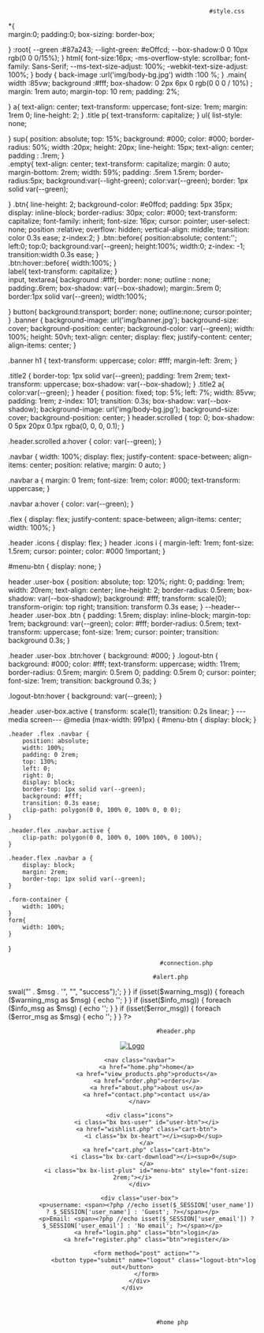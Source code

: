                                                             #style.css
*{                                              
    margin:0;
    padding:0;
    box-sizing: border-box;
  
}
:root{
     --green :#87a243;
     --light-green: #eOffcd;
     --box-shadow:0 0 10px rgb(0 0 0/15%);
}
html{
  font-size:16px;
  -ms-overflow-style: scrollbar;
  font-family: Sans-Serif;
  --ms-text-size-adjust: 100%;
  -webkit-text-size-adjust: 100%;
}
body {
  back-image :url('img/body-bg.jpg')
  width :100 %;
}
.main{
  width :85vw;
  background :#fff;
  box-shadow: 0 2px 6px 0 rgb(0 0 0 / 10%)  ;
  margin: 1rem auto;
  margin-top: 10 rem;
  padding: 2%;
  
}
a{
    text-align: center;
    text-transform: uppercase;
    font-size: 1rem;
    margin: 1rem 0;
    line-height: 2;
}
.title p{
  text-transform: capitalize;
}
ul{
  list-style: none;
  
}
sup{
  position: absolute;
  top: 15%;
  background: #000;
  color: #000;
  border-radius: 50%;
  width :20px;
  height: 20px;
  line-height: 15px;
  text-align: center;
  padding : .1rem;
}  
.empty{
  text-align: center;
  text-transform: capitalize;
  margin: 0 auto;
  margin-bottom: 2rem;
  width: 59%;
  padding: .5rem 1.5rem;
  border-radius:5px;
  background:var(--light-green);
  color:var(--green);
  border: 1px solid var(--green);
  
}
.btn{
  line-height: 2;
  background-color: #e0ffcd;
  padding: 5px 35px;
  display: inline-block;
  border-radius: 30px;
  color: #000;
  text-transform: capitalize;
  font-family: inherit;
  font-size: 16px;
  cursor: pointer;
  user-select: none;
  position :relative;
  overflow: hidden;
  vertical-align: middle;
  transition: color 0.3s ease;
  z-index:2;
}
.btn::before{
  position:absolute;
  content:'';
  left:0;
  top:0;
  background:var(--green);
  height:100%;
  width:0;
  z-index: -1;
  transition:width 0.3s ease;
}  
.btn:hover::before{
  width:100%;
}  
label{
  text-transform: capitalize;
}  
input,
textarea{
  background :#fff;
  border: none;
  outline : none;
  padding:.6rem;
  box-shadow: var(--box-shadow);
  margin:.5rem 0;
  border:1px solid var(--green);
  width:100%;
  
}
button{
  background:transport;
  border: none;
  outline:none; 
  cursor:pointer;
}
.banner {
  background-image: url('img/banner.jpg');
  background-size: cover;
  background-position: center;
  background-color: var(--green);
  width: 100%;
  height: 50vh;
  text-align: center;
  display: flex;
  justify-content: center;
  align-items: center;
}

.banner h1 {
  text-transform: uppercase;
  color: #fff;
  margin-left: 3rem;
}

.title2 {
  border-top: 1px solid var(--green);
  padding: 1rem 2rem;
  text-transform: uppercase;
  box-shadow: var(--box-shadow);
}
.title2 a{
  color:var(--green);
}
header {
    position: fixed;
    top: 5%;
    left: 7%;
    width: 85vw;
    padding: 1rem;
    z-index: 101;
    transition: 0.3s;
    box-shadow: var(--box-shadow);
    background-image: url('img/body-bg.jpg');
    background-size: cover;
    background-position: center;
}
header.scrolled {
    top: 0;
    box-shadow: 0 5px 20px 0.1px rgba(0, 0, 0, 0.1);
}

.header.scrolled a:hover {
    color: var(--green);
}

.navbar {
    width: 100%;
    display: flex;
    justify-content: space-between;
    align-items: center;
    position: relative;
    margin: 0 auto;
}

.navbar a {
    margin: 0 1rem;
    font-size: 1rem;
    color: #000;
    text-transform: uppercase;
}

.navbar a:hover {
    color: var(--green);
}

.flex {
    display: flex;
    justify-content: space-between;
    align-items: center;
    width: 100%;
}

.header .icons {
    display: flex;
}
header .icons i {
    margin-left: 1rem;
    font-size: 1.5rem;
    cursor: pointer;
    color: #000 !important;
}

#menu-btn {
    display: none;
}

header .user-box {
    position: absolute;
    top: 120%;
    right: 0;
    padding: 1rem;
    width: 20rem;
    text-align: center;
    line-height: 2;
    border-radius: 0.5rem;
    box-shadow: var(--box-shadow);
    background: #fff;
    transform: scale(0);
    transform-origin: top right;
    transition: transform 0.3s ease;
}
                                      --header--
.header .user-box .btn {
    padding: 1.5rem;
    display: inline-block;
    margin-top: 1rem;
    background: var(--green);
    color: #fff;
    border-radius: 0.5rem;
    text-transform: uppercase;
    font-size: 1rem;
    cursor: pointer;
    transition: background 0.3s;
}

.header .user-box .btn:hover {
    background: #000;
}
.logout-btn {
    background: #000;
    color: #fff;
    text-transform: uppercase;
    width: 11rem;
    border-radius: 0.5rem;
    margin: 0.5rem 0;
    padding: 0.5rem 0;
    cursor: pointer;
    font-size: 1rem;
    transition: background 0.3s;
}

.logout-btn:hover {
    background: var(--green);
}

.header .user-box.active {
    transform: scale(1);
    transition: 0.2s linear;
}
                                               ---media screen---
@media (max-width: 991px) { 
    #menu-btn {
        display: block;
    }

    .header .flex .navbar {
        position: absolute;
        width: 100%;
        padding: 0 2rem;
        top: 130%;
        left: 0;
        right: 0;
        display: block;
        border-top: 1px solid var(--green);
        background: #fff;
        transition: 0.3s ease;
        clip-path: polygon(0 0, 100% 0, 100% 0, 0 0);
    }

    .header.flex .navbar.active {
        clip-path: polygon(0 0, 100% 0, 100% 100%, 0 100%);
    }

    .header.flex .navbar a {
        display: block;
        margin: 2rem;
        border-top: 1px solid var(--green);
    }

    .form-container {
        width: 100%;
    }
    form{
        width: 100%;
    }
}
                                               

                                               #connection.php
<?php
$db_name = 'mysql:host=localhost;dbname=shop_db';
$db_user = 'root';
$db_password = '';

$conn = new PDO($db_name, $db_user, $db_password);
    


function unique_id() {
    $chars = '0123456789abcdefghijklmnopqrstuvwxyzABCDEFGHIJKLMNOPQRSTUVWXYZ';
    $charLength = strlen($chars);
    $randomString = '';
    for ($i = 0; $i < 20; $i++) {
        $randomString .= $chars[mt_rand(0, $charLength - 1)];
    }
    return $randomString;
}
?>
                                             #alert.php
<?php
if (isset($success_msg)) {
    foreach ($success_msg as $msg) {
        echo '<script>swal("' . $msg . '", "", "success");</script>';
    }
}

if (isset($warning_msg)) {
    foreach ($warning_msg as $msg) {
        echo '<script>swal("' . $msg . '", "", "warning");</script>';
    }
}

if (isset($info_msg)) {
    foreach ($info_msg as $msg) {
        echo '<script>swal("' . $msg . '", "", "info");</script>';
    }
}

if (isset($error_msg)) {
    foreach ($error_msg as $msg) {

                                        
                                                 
        echo '<script>swal("' . $msg . '", "", "error");</script>';
    }
}
?>
                                                                                              
                                              #header.php
<?php
include 'connection.php';
session_start();
?>

<header>
    <div class="flex">
        <a href="home.php" class="logo">
            <img src="img/logo.jpg" alt="Logo">
        </a>

        <nav class="navbar">
            <a href="home.php">home</a>
            <a href="view_products.php">products</a>
            <a href="order.php">orders</a>
            <a href="about.php">about us</a>
            <a href="contact.php">contact us</a>
        </nav>

        <div class="icons">
            <i class="bx bxs-user" id="user-btn"></i>
            <a href="wishlist.php" class="cart-btn">
                <i class="bx bx-heart"></i><sup>0</sup>
            </a>
            <a href="cart.php" class="cart-btn">
                <i class="bx bx-cart-download"></i><sup>0</sup>
            </a>
            <i class="bx bx-list-plus" id="menu-btn" style="font-size: 2rem;"></i>
        </div>

        <div class="user-box">
            <p>username: <span><?php //echo isset($_SESSION['user_name']) ? $_SESSION['user_name'] : 'Guest'; ?></span></p>
            <p>Email: <span><?php //echo isset($_SESSION['user_email']) ? $_SESSION['user_email'] : 'No email'; ?></span></p>
            <a href="login.php" class="btn">login</a>
            <a href="register.php" class="btn">register</a>

            <form method="post" action="">
                <button type="submit" name="logout" class="logout-btn">log out</button>
            </form>
        </div>
    </div>
</header>

<?php
if (isset($_POST['logout'])) {
    session_destroy();
    header('location:login.php');
    exit;
}
?>
                                                                                                           
                                              #home php
<?php
include 'components/connection.php';
?>
<style type="text/css">
<?php include 'style.css'; ?>
</style>
<!DOCTYPE html>
<html lang="en">
<head>
  <meta charset="UTF-8">
  <meta name="viewport" content="width=device-width, initial-scale=1.0">
  <link href='https://unpkg.com/boxicons@2.1.4/css/boxicons.min.css' rel='stylesheet'> 
  <title>Green Coffee - home page</title>
</head>

<body>
   <?php include 'components/header.php'; ?>
   <script src="https://cdnjs.cloudflare.com/ajax/libs/sweetalert/2.1.2/sweetalert.min.js"></script>
   <script src="script.js"></script>
   <?php include 'components/header.php'; ?>
</body>
</html>


                                              
